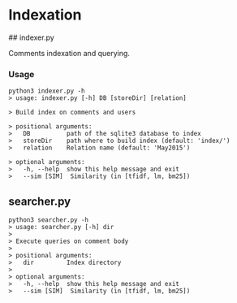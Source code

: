 # Indexation

## indexer.py

Comments indexation and querying. 

### Usage

    python3 indexer.py -h
    > usage: indexer.py [-h] DB [storeDir] [relation]
    
    > Build index on comments and users
    
    > positional arguments:
    >   DB          path of the sqlite3 database to index
    >   storeDir    path where to build index (default: 'index/')
    >   relation    Relation name (default: 'May2015')
    
    > optional arguments:
    >   -h, --help  show this help message and exit
    >   --sim [SIM]  Similarity (in [tfidf, lm, bm25])


## searcher.py

    python3 searcher.py -h
    > usage: searcher.py [-h] dir
    > 
    > Execute queries on comment body
    >
    > positional arguments:
    >   dir         Index directory
    >
    > optional arguments:
    >   -h, --help  show this help message and exit
    >   --sim [SIM]  Similarity (in [tfidf, lm, bm25])
